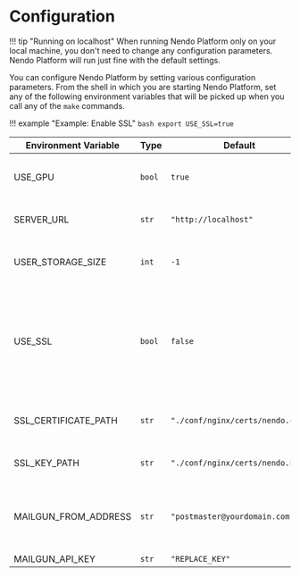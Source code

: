 # Configuration

!!! tip "Running on localhost"
    When running Nendo Platform only on your local machine, you don't need to change any configuration parameters. Nendo Platform will run just fine with the default settings.

You can configure Nendo Platform by setting various configuration parameters. From the shell in which you are starting Nendo Platform, set any of the following environment variables that will be picked up when you call any of the `make` commands.

!!! example "Example: Enable SSL"
    ```bash
    export USE_SSL=true
    ```


**Environment Variable** | **Type** | **Default** | **Description** |
|---|---|---|---|
USE_GPU | `bool` | `true` | Flag that switches between GPU enabled and CPU-only mode. |
SERVER_URL | `str` | `"http://localhost"` | URL under which the server will be made available online. |
USER_STORAGE_SIZE | `int` | `-1` | Storage limit for the user's library in kb. If set to -1, no storage limit will be applied. |
USE_SSL | `bool` | `false` | Flag to switch SSL on or off. Make sure to also set `SSL_CERTIFICATE_PATH` and `SSL_KEY_PATH` or copy your certificate/key combination to the `./conf/nginx/certs/` folder. |
SSL_CERTIFICATE_PATH | `str` | `"./conf/nginx/certs/nendo.crt"` | Path to the SSL certificate file (only relevant when `USE_SSL=true`). |
SSL_KEY_PATH | `str` | `"./conf/nginx/certs/nendo.key"` | Path to the SSL key file (only relevant when `USE_SSL=true`). |
MAILGUN_FROM_ADDRESS | `str` | `"postmaster@yourdomain.com"` | Sets the `FROM` for administrative emails (registration, verification, password reset, etc.) from the server. |
MAILGUN_API_KEY | `str` | `"REPLACE_KEY"` | Mail API key. |

